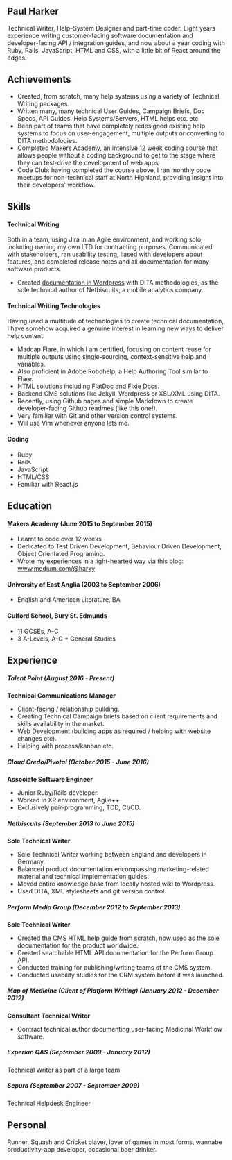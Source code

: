 ## Paul Harker

Technical Writer, Help-System Designer and part-time coder. Eight years experience writing customer-facing software documentation and developer-facing API / integration guides, and now about a year coding with Ruby, Rails, JavaScript, HTML and CSS, with a little bit of React around the edges.

## Achievements

- Created, from scratch, many help systems using a variety of Technical Writing packages.
- Written many, many technical User Guides, Campaign Briefs, Doc Specs, API Guides, Help Systems/Servers, HTML helps etc. etc.
- Been part of teams that have completely redesigned existing help systems to focus on user-engagement, multiple outputs or converting to DITA methodologies.
- Completed [Makers Academy](http://www.makersacademy.com), an intensive 12 week coding course that allows people without a coding background to get to the stage where they can test-drive the development of web apps. 
- Code Club: having completed the course above, I ran monthly code meetups for non-technical staff at North Highland, providing insight into their developers' workflow.

## Skills

#### Technical Writing

Both in a team, using Jira in an Agile environment, and working solo, including owning my own LTD for contracting purposes. Communicated with stakeholders, ran usability testing, liased with developers about features, and completed release notes and all documentation for many software products.

- Created [documentation in Wordpress](http://www.netbiscuits.com/knowledge-base/) with DITA methodologies, as the sole technical author of Netbiscuits, a mobile analytics company.

#### Technical Writing Technologies

Having used a multitude of technologies to create technical documentation, I have somehow acquired a genuine interest in learning new ways to deliver help content:

- Madcap Flare, in which I am certified, focusing on content reuse for multiple outputs using single-sourcing, context-sensitive help and variables.
- Also proficient in Adobe Robohelp, a Help Authoring Tool similar to Flare.
- HTML solutions including [FlatDoc](http://ricostacruz.com/flatdoc/) and [Fixie Docs](http://philips.github.io/fixiedocs/).
- Backend CMS solutions like Jekyll, Wordpress or XSL/XML using DITA.
- Recently, using Github pages and simple Markdown to create developer-facing Github readmes (like this one!).
- Very familiar with Git and other version control systems.
- Will use Vim whenever anyone lets me.

#### Coding

- Ruby
- Rails
- JavaScript
- HTML/CSS
- Familiar with React.js

#### 

## Education

#### Makers Academy (June 2015 to September 2015)

- Learnt to code over 12 weeks
- Dedicated to Test Driven Development, Behaviour Driven Development, Object Orientated Programing.
- Wrote my experiences in a light-hearted way via this blog: www.medium.com/@harxy

#### University of East Anglia (2003 to September 2006)

- English and American Literature, BA

#### Culford School, Bury St. Edmunds
  - 11 GCSEs, A-C
  - 3 A-Levels, A-C + General Studies

## Experience

##### Talent Point (August 2016 - Present)
  **Technical Communications Manager**
  - Client-facing / relationship building.
  - Creating Technical Campaign briefs based on client requirements and skills availability in the market.
  - Web Development (building apps as required / helping with website changes etc).
  - Helping with process/kanban etc.

##### Cloud Credo/Pivotal (October 2015 - June 2016)
  **Associate Software Engineer**
  - Junior Ruby/Rails developer.
  - Worked in XP environment, Agile++
  - Exclusively pair-programming, TDD, CI/CD.

##### Netbiscuits (September 2013 to June 2015)    
  **Sole Technical Writer**
  - Sole Technical Writer working between England and developers in Germany.
  - Balanced product documentation encompassing marketing-related material and technical implementation guides.
  - Moved entire knowledge base from locally hosted wiki to Wordpress.
  - Used DITA, XML stylesheets and git version control.

##### Perform Media Group (December 2012 to September 2013)   
  **Sole Technical Writer**
  - Created the CMS HTML help guide from scratch, now used as the sole documentation for the product worldwide.
  - Created searchable HTML API documentation for the Perform Group API.
  - Conducted training for publishing/writing teams of the CMS system.
  - Conducted usability studies for the CRM system before it was launched.

##### Map of Medicine (Client of Platform Writing) (January 2012 - December 2012)
  **Consultant Technical Writer**
  - Contract technical author documenting user-facing Medicinal Workflow software.

##### Experian QAS (September 2009 - January 2012)
  Technical Writer as part of a large team

##### Sepura (September 2007 - September 2009)
  Technical Helpdesk Engineer
  
## Personal
  Runner, Squash and Cricket player, lover of games in most forms, wannabe productivity-app developer, occasional beer drinker.
